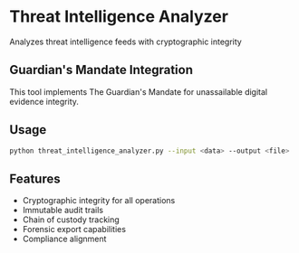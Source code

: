 # Threat Intelligence Analyzer

Analyzes threat intelligence feeds with cryptographic integrity

## Guardian's Mandate Integration

This tool implements The Guardian's Mandate for unassailable digital evidence integrity.

## Usage

```bash
python threat_intelligence_analyzer.py --input <data> --output <file>
```

## Features

- Cryptographic integrity for all operations
- Immutable audit trails
- Chain of custody tracking
- Forensic export capabilities
- Compliance alignment
